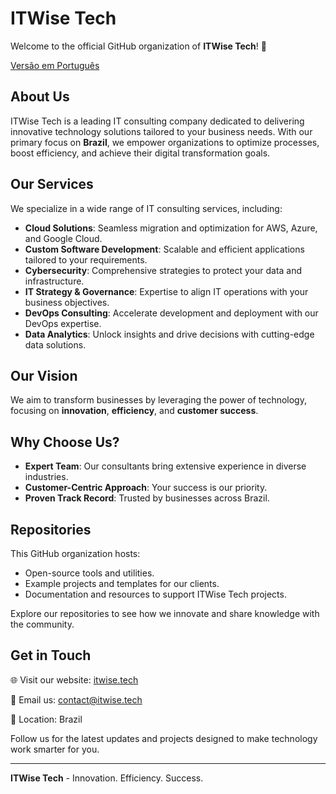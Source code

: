 # ITWise Tech

Welcome to the official GitHub organization of **ITWise Tech**! 🚀

[Versão em Português](README_PT.md)

## About Us
ITWise Tech is a leading IT consulting company dedicated to delivering innovative technology solutions tailored to your business needs. With our primary focus on **Brazil**, we empower organizations to optimize processes, boost efficiency, and achieve their digital transformation goals.

## Our Services
We specialize in a wide range of IT consulting services, including:

- **Cloud Solutions**: Seamless migration and optimization for AWS, Azure, and Google Cloud.
- **Custom Software Development**: Scalable and efficient applications tailored to your requirements.
- **Cybersecurity**: Comprehensive strategies to protect your data and infrastructure.
- **IT Strategy & Governance**: Expertise to align IT operations with your business objectives.
- **DevOps Consulting**: Accelerate development and deployment with our DevOps expertise.
- **Data Analytics**: Unlock insights and drive decisions with cutting-edge data solutions.

## Our Vision
We aim to transform businesses by leveraging the power of technology, focusing on **innovation**, **efficiency**, and **customer success**.

## Why Choose Us?
- **Expert Team**: Our consultants bring extensive experience in diverse industries.
- **Customer-Centric Approach**: Your success is our priority.
- **Proven Track Record**: Trusted by businesses across Brazil.

## Repositories
This GitHub organization hosts:
- Open-source tools and utilities.
- Example projects and templates for our clients.
- Documentation and resources to support ITWise Tech projects.

Explore our repositories to see how we innovate and share knowledge with the community.

## Get in Touch
🌐 Visit our website: [itwise.tech](https://itwise.tech/)

📧 Email us: [contact@itwise.tech](mailto:contato@itwise.tech)

📍 Location: Brazil

Follow us for the latest updates and projects designed to make technology work smarter for you. 

---

**ITWise Tech** - Innovation. Efficiency. Success.
